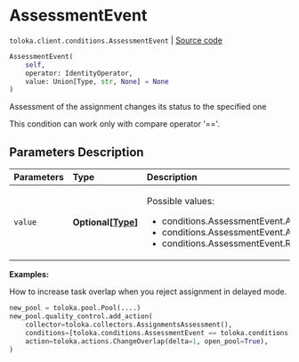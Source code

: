 # AssessmentEvent
`toloka.client.conditions.AssessmentEvent` | [Source code](https://github.com/Toloka/toloka-kit/blob/v0.1.26/src/client/conditions.py#L101)

```python
AssessmentEvent(
    self,
    operator: IdentityOperator,
    value: Union[Type, str, None] = None
)
```

Assessment of the assignment changes its status to the specified one


This condition can work only with compare operator '=='.

## Parameters Description

| Parameters | Type | Description |
| :----------| :----| :-----------|
`value`|**Optional\[[Type](toloka.client.conditions.AssessmentEvent.Type.md)\]**|<p>Possible values:<ul><li>conditions.AssessmentEvent.ACCEPT</li><li>conditions.AssessmentEvent.ACCEPT_AFTER_REJECT</li><li>conditions.AssessmentEvent.REJECT</li></ul></p>

**Examples:**

How to increase task overlap when you reject assignment in delayed mode.

```python
new_pool = toloka.pool.Pool(....)
new_pool.quality_control.add_action(
    collector=toloka.collectors.AssignmentsAssessment(),
    conditions=[toloka.conditions.AssessmentEvent == toloka.conditions.AssessmentEvent.REJECT],
    action=toloka.actions.ChangeOverlap(delta=1, open_pool=True),
)
```
